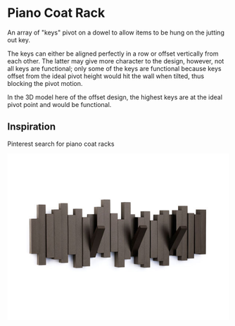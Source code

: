 # Piano Coat Rack

An array of "keys" pivot on a dowel to allow items to be hung on the jutting out key.

The keys can either be aligned perfectly in a row or offset vertically from each other. The latter may give more character to the design, however, not all keys are functional; only some of the keys are functional because keys offset from the ideal pivot height would hit the wall when tilted, thus blocking the pivot motion.

In the 3D model here of the offset design, the highest keys are at the ideal pivot point and would be functional.

## Inspiration

Pinterest search for piano coat racks

![Sticks Five-Hook Rack](./Images/Sticks%20Five-Hook%20Rack.jpg)
